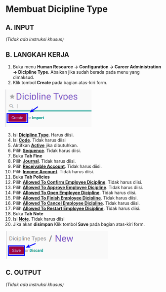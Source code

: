 # Membuat Dicipline Type

## A. INPUT

*(Tidak ada instruksi khusus)*

## B. LANGKAH KERJA

1. Buka menu **Human Resource -> Configuration -> Career Administration -> Dicipline Type**. Abaikan jika sudah berada pada menu yang dimaksud.
2. Klik tombol **Create** pada bagian atas-kiri form.

![](../../img/dicipline-type/tombol-create.png)

3. Isi **[Dicipline Type](./penjelasan.md#field-name)**. Harus diisi.
4. Isi **[Code](./penjelasan.md#field-code)**. Tidak harus diisi
5. Aktifkan **[Active](./penjelasan.md#field-active)** jika dibutuhkan.
6. Pilih **[Sequence](./penjelasan.md#field-sequence)**. Tidak harus diisi.
7. Buka **Tab Fine**
8. Pilih **[Journal](./penjelasan.md#field-journal)**. Tidak harus diisi.
9. Pilih **[Receivable Account](./penjelasan.md#field-receivable-account)**. Tidak harus diisi.
10. Pilih **[Income Account](./penjelasan.md#field-income-account)**. Tidak harus diisi.
11. Buka **Tab Policies**
12. Pilih **[Allowed To Confirm Employee Dicipline](./penjelasan.md#field-allowed-confirm)**. Tidak harus diisi.
13. Pilih **[Allowed To Approve Employee Dicipline](./penjelasan.md#field-allowed-approve)**. Tidak harus diisi.
14. Pilih **[Allowed To Open Employee Dicipline](./penjelasan.md#field-allowed-open)**. Tidak harus diisi.
15. Pilih **[Allowed To Finish Employee Dicipline](./penjelasan.md#field-allowed-finish)**. Tidak harus diisi.
16. Pilih **[Allowed To Cancel Employee Dicipline](./penjelasan.md#field-allowed-cancel)**. Tidak harus diisi.
17. Pilih **[Allowed To Restart Employee Dicipline](./penjelasan.md#field-allowed-restart)**. Tidak harus diisi.
18. Buka **Tab Note**
19. Isi **[Note](./penjelasan.md#field-note)**. Tidak harus diisi
20. Jika akan **disimpan** Klik tombol **Save** pada bagian atas-kiri form.

![](../../img/dicipline-type/tombol-save-create.png)

## C. OUTPUT

*(Tidak ada instruksi khusus)*
